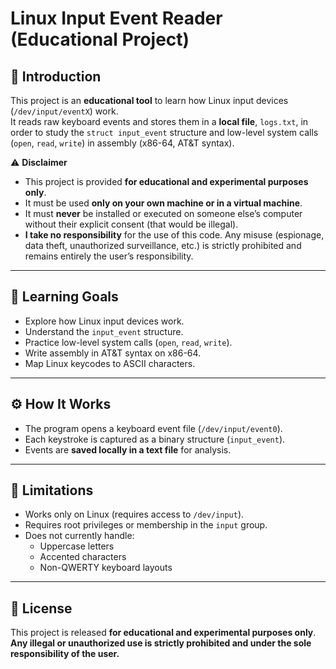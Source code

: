 # Linux Input Event Reader (Educational Project)

## 📖 Introduction  
This project is an **educational tool** to learn how Linux input devices (`/dev/input/eventX`) work.  
It reads raw keyboard events and stores them in a **local file**, `logs.txt`, in order to study the `struct input_event` structure and low-level system calls (`open`, `read`, `write`) in assembly (x86-64, AT&T syntax).  

⚠️ **Disclaimer**  
- This project is provided **for educational and experimental purposes only**.  
- It must be used **only on your own machine or in a virtual machine**.  
- It must **never** be installed or executed on someone else’s computer without their explicit consent (that would be illegal).  
- **I take no responsibility** for the use of this code. Any misuse (espionage, data theft, unauthorized surveillance, etc.) is strictly prohibited and remains entirely the user’s responsibility.  

---

## 🎯 Learning Goals
- Explore how Linux input devices work.  
- Understand the `input_event` structure.  
- Practice low-level system calls (`open`, `read`, `write`).  
- Write assembly in AT&T syntax on x86-64.  
- Map Linux keycodes to ASCII characters.  

---

## ⚙️ How It Works
- The program opens a keyboard event file (`/dev/input/event0`).  
- Each keystroke is captured as a binary structure (`input_event`).  
- Events are **saved locally in a text file** for analysis.  

---

## 🚧 Limitations
- Works only on Linux (requires access to `/dev/input`).  
- Requires root privileges or membership in the `input` group.  
- Does not currently handle:  
  - Uppercase letters  
  - Accented characters  
  - Non-QWERTY keyboard layouts  

---

## 📜 License
This project is released **for educational and experimental purposes only**.  
**Any illegal or unauthorized use is strictly prohibited and under the sole responsibility of the user.**
